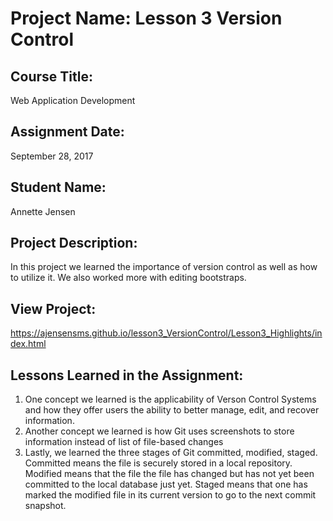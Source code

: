 # Project Name:  Lesson 3 Version Control


## Course Title:
Web Application Development

## Assignment Date:  
September 28, 2017

## Student Name:  
Annette Jensen

## Project Description:
In this project we learned the importance of version control as well as how to utilize it.  We also worked more with editing bootstraps.

## View Project:
https://ajensensms.github.io/lesson3_VersionControl/Lesson3_Highlights/index.html



## Lessons Learned in the Assignment:
1. One concept we learned is the applicability of Verson Control Systems and how they offer users the ability to better manage, edit, and recover information.
2. Another concept we learned is how Git uses screenshots to store information instead of list of file-based changes
3. Lastly, we learned the three stages of Git committed, modified, staged.  Committed means the file is securely stored in a local repository.  Modified means that the file the file has changed but has not yet been committed to the local database just yet.  Staged means that one has marked the modified file in its current version to go to the next commit snapshot. 

